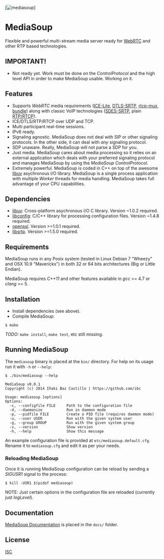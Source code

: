 [![mediasoup](https://raw.githubusercontent.com/ibc/mediasoup/master/art/MediaSoup-logo.png)]

# MediaSoup

Flexible and powerful multi-stream media server ready for [WebRTC](http://www.webrtc.org/) and other RTP based technologies.


## IMPORTANT!

* Not ready yet. Work must be done on the *ControlProtocol* and the high level API in order to make MediaSoup usable. Working on it.


## Features

* Supports *WebRTC* media requirements ([ICE-Lite](http://tools.ietf.org/html/rfc5245), [DTLS-SRTP](http://tools.ietf.org/html/rfc5764), [rtcp-mux](http://tools.ietf.org/html/rfc5761), [bundle](http://tools.ietf.org/html/draft-ietf-mmusic-sdp-bundle-negotiation)) along with classic VoIP technologies ([SDES-SRTP](http://tools.ietf.org/html/rfc4568), plain [RTP/RTCP](http://tools.ietf.org/html/rfc3550)).
* ICE/DTLS/RTP/RTCP over UDP and TCP.
* Multi participant real-time sessions.
* IPv6 ready.
* Signaling agnostic. MediaSoup does not deal with SIP or other signaling protocols. In the other side, it can deal with *any* signaling protocol.
* SDP unaware. Really, MediaSoup will not parse a SDP for you.
* Just media. MediaSoup cares about media processing so it relies on an external application which deals with your preferred signaling protocol and manages MediaSoup by using the *MediaSoup ControlProtocol*.
* Extremely powerful. MediaSoup is coded in C++ on top of the awesome [libuv](https://github.com/libuv/libuv) asychronous I/O library. MediaSoup is a single process application with multiple *Worker* threads for media handling. MediaSoup takes full advantage of your CPU capabilities.


## Dependencies

* [libuv](https://github.com/libuv/libuv): Cross-platform asychronous I/O C library. Version ~1.0.2 required.
* [libconfig](http://www.hyperrealm.com/libconfig/): C/C++ library for processing configuration files. Version ~1.4.8 required.
* [openssl](https://www.openssl.org). Version >=1.0.1 required.
* [libsrtp](https://github.com/cisco/libsrtp). Version >=1.5.0 required.


## Requirements

MediaSoup runs in any Posix system (tested in Linux Debian 7 "Wheezy" and OSX 10.9 "Mavericks") in both 32 or 64 bits architectures (Big or Little Endian).

MediaSoup requires *C++11* and other features available in *gcc* >= 4.7 or *clang* >= 5.


## Installation

* Install dependencies (see above).
* Compile MediaSoup:
```
$ make
```

*TODO:* `make install`, `make test`, etc still missing.


## Running MediaSoup

The `mediasoup` binary is placed at the `bin/` directory. For help on its usage run it with `-h` or `--help`:

```
$ ./bin/mediasoup --help

MediaSoup v0.0.1
Copyright (c) 2014 Iñaki Baz Castillo | https://github.com/ibc

Usage: mediasoup [options]
Options:
  -c, --configfile FILE     Path to the configuration file
  -d, --daemonize           Run in daemon mode
  -p, --pidfile FILE        Create a PID file (requires daemon mode)
  -u, --user USER           Run with the given system user
  -g, --group GROUP         Run with the given system group
  -v, --version             Show version
  -h, --help                Show this message
```

An example configuration file is provided at `etc/mediasoup.default.cfg`. Rename it to `mediasoup.cfg` and edit it as per your needs.


### Reloading MediaSoup

Once it is running MediaSoup configuration can be reload by sending a *SIGUSR1* signal to the process:
```
$ kill -USR1 $(pidof mediasoup)
```

NOTE: Just certain options in the configuration file are reloaded (currently just *logLevel*).


## Documentation

[MediaSoup Documentation](docs/index.md) is placed in the `docs/` folder.


## License

[ISC](./LICENSE)
